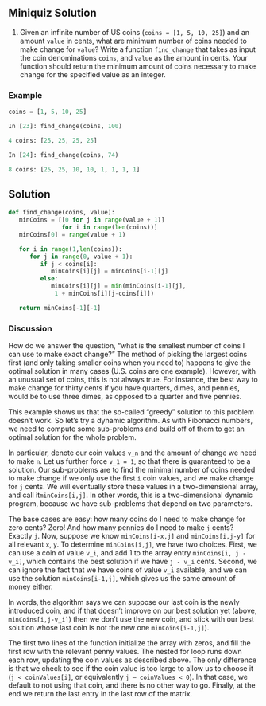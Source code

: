 ## Miniquiz Solution

1. Given an infinite number of US coins (`coins = [1, 5, 10, 25]`) and an amount `value` in cents, what are minimum number of coins needed to make change for `value`? Write a function `find_change` that takes as input the coin denominations `coins`, and `value` as the amount in cents. Your function should return the minimum amount of coins necessary to make change for the specified value as an integer. 

### Example

```python
coins = [1, 5, 10, 25]

In [23]: find_change(coins, 100)

4 coins: [25, 25, 25, 25]

In [24]: find_change(coins, 74)

8 coins: [25, 25, 10, 10, 1, 1, 1, 1]
```

## Solution

```python
def find_change(coins, value):
   minCoins = [[0 for j in range(value + 1)]
               for i in range(len(coins))]
   minCoins[0] = range(value + 1)

   for i in range(1,len(coins)):
      for j in range(0, value + 1):
         if j < coins[i]:
            minCoins[i][j] = minCoins[i-1][j]
         else:
            minCoins[i][j] = min(minCoins[i-1][j],
             1 + minCoins[i][j-coins[i]])

   return minCoins[-1][-1]
```

### Discussion

How do we answer the question, “what is the smallest number of coins I can use to make exact change?” The method of picking the largest coins first (and only taking smaller coins when you need to) happens to give the optimal solution in many cases (U.S. coins are one example). However, with an unusual set of coins, this is not always true. For instance, the best way to make change for thirty cents if you have quarters, dimes, and pennies, would be to use three dimes, as opposed to a quarter and five pennies.

This example shows us that the so-called “greedy” solution to this problem doesn’t work. So let’s try a dynamic algorithm. As with Fibonacci numbers, we need to compute some sub-problems and build off of them to get an optimal solution for the whole problem.

In particular, denote our coin values `v_n` and the amount of change we need to make `n`. Let us further force `v_1 = 1`, so that there is guaranteed to be a solution. Our sub-problems are to find the minimal number of coins needed to make change if we only use the first `i` coin values, and we make change for `j` cents. We will eventually store these values in a two-dimensional array, and call it`minCoins[i,j]`. In other words, this is a two-dimensional dynamic program, because we have sub-problems that depend on two parameters.

The base cases are easy: how many coins do I need to make change for zero cents? Zero! And how many pennies do I need to make `j` cents? Exactly `j`. Now, suppose we know `minCoins[i-x,j]` and `minCoins[i,j-y]` for all relevant `x`, `y`. To determine `minCoins[i,j]`, we have two choices. First, we can use a coin of value `v_i`, and add 1 to the array entry `minCoins[i, j - v_i]`, which contains the best solution if we have `j - v_i` cents. Second, we can ignore the fact that we have coins of value `v_i` available, and we can use the solution `minCoins[i-1,j]`, which gives us the same amount of money either.

In words, the algorithm says we can suppose our last coin is the newly introduced coin, and if that doesn’t improve on our best solution yet (above, `minCoins[i,j-v_i]`) then we don’t use the new coin, and stick with our best solution whose last coin is not the new one `minCoins[i-1,j]`).

The first two lines of the function initialize the array with zeros, and fill the first row with the relevant penny values. The nested for loop runs down each row, updating the coin values as described above. The only difference is that we check to see if the coin value is too large to allow us to choose it (`j < coinValues[i]`, or equivalently `j – coinValues < 0`). In that case, we default to not using that coin, and there is no other way to go. Finally, at the end we return the last entry in the last row of the matrix.

